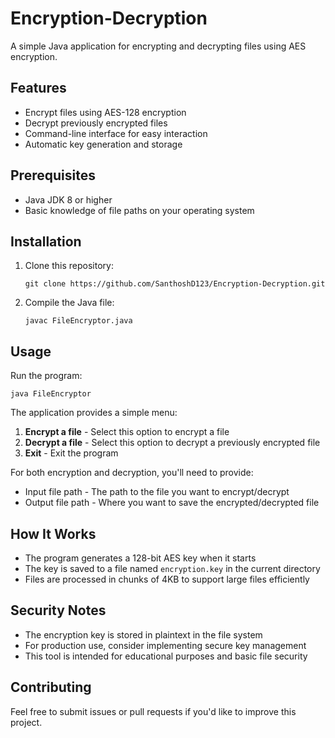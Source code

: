 # Encryption-Decryption

A simple Java application for encrypting and decrypting files using AES encryption.

## Features

- Encrypt files using AES-128 encryption
- Decrypt previously encrypted files
- Command-line interface for easy interaction
- Automatic key generation and storage

## Prerequisites

- Java JDK 8 or higher
- Basic knowledge of file paths on your operating system

## Installation

1. Clone this repository:
   ```
   git clone https://github.com/SanthoshD123/Encryption-Decryption.git
   ```
2. Compile the Java file:
   ```
   javac FileEncryptor.java
   ```

## Usage

Run the program:
```
java FileEncryptor
```

The application provides a simple menu:
1. **Encrypt a file** - Select this option to encrypt a file
2. **Decrypt a file** - Select this option to decrypt a previously encrypted file
3. **Exit** - Exit the program

For both encryption and decryption, you'll need to provide:
- Input file path - The path to the file you want to encrypt/decrypt
- Output file path - Where you want to save the encrypted/decrypted file

## How It Works

- The program generates a 128-bit AES key when it starts
- The key is saved to a file named `encryption.key` in the current directory
- Files are processed in chunks of 4KB to support large files efficiently

## Security Notes

- The encryption key is stored in plaintext in the file system
- For production use, consider implementing secure key management
- This tool is intended for educational purposes and basic file security

## Contributing

Feel free to submit issues or pull requests if you'd like to improve this project.
